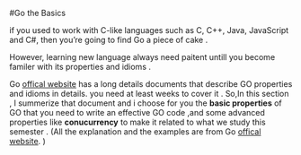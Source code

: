 
#Go the Basics

if you used to work with C-like languages such as C, C++, Java, JavaScript and C#, 
then you’re going to find Go a piece of cake .

However, learning new language always need paitent untill you become familer with its properties and idioms .

Go [offical website](https://github.com/Afnan-Aldhahri/GO/blob/master/bibliography.md) has a long details documents that describe GO properties and idioms in details.
you need at least weeks to cover it .
So,In this section , I summerize that document and i choose for you the **basic properties** of GO that you need to write an effective GO code 
,and some advanced properties like **conucurrency** to make it related to what we study this semester . 
(All the explanation and the examples are from Go [offical website](https://github.com/Afnan-Aldhahri/GO/blob/master/bibliography.md). )
